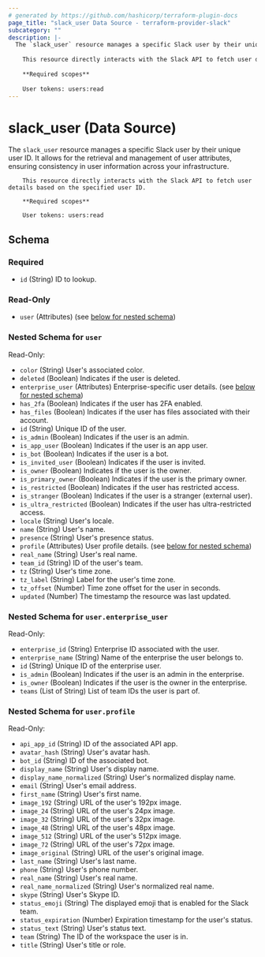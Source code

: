 ```yaml
---
# generated by https://github.com/hashicorp/terraform-plugin-docs
page_title: "slack_user Data Source - terraform-provider-slack"
subcategory: ""
description: |-
  The `slack_user` resource manages a specific Slack user by their unique user ID. It allows for the retrieval and management of user attributes, ensuring consistency in user information across your infrastructure.
  
  	This resource directly interacts with the Slack API to fetch user details based on the specified user ID.
  
  	**Required scopes**
  	
  	User tokens: users:read
---
```


# slack_user (Data Source)

The `slack_user` resource manages a specific Slack user by their unique user ID. It allows for the retrieval and management of user attributes, ensuring consistency in user information across your infrastructure.

		This resource directly interacts with the Slack API to fetch user details based on the specified user ID.

		**Required scopes**
		
		User tokens: users:read



<!-- schema generated by tfplugindocs -->
## Schema

### Required

- `id` (String) ID to lookup.

### Read-Only

- `user` (Attributes) (see [below for nested schema](#nestedatt--user))

<a id="nestedatt--user"></a>
### Nested Schema for `user`

Read-Only:

- `color` (String) User's associated color.
- `deleted` (Boolean) Indicates if the user is deleted.
- `enterprise_user` (Attributes) Enterprise-specific user details. (see [below for nested schema](#nestedatt--user--enterprise_user))
- `has_2fa` (Boolean) Indicates if the user has 2FA enabled.
- `has_files` (Boolean) Indicates if the user has files associated with their account.
- `id` (String) Unique ID of the user.
- `is_admin` (Boolean) Indicates if the user is an admin.
- `is_app_user` (Boolean) Indicates if the user is an app user.
- `is_bot` (Boolean) Indicates if the user is a bot.
- `is_invited_user` (Boolean) Indicates if the user is invited.
- `is_owner` (Boolean) Indicates if the user is the owner.
- `is_primary_owner` (Boolean) Indicates if the user is the primary owner.
- `is_restricted` (Boolean) Indicates if the user has restricted access.
- `is_stranger` (Boolean) Indicates if the user is a stranger (external user).
- `is_ultra_restricted` (Boolean) Indicates if the user has ultra-restricted access.
- `locale` (String) User's locale.
- `name` (String) User's name.
- `presence` (String) User's presence status.
- `profile` (Attributes) User profile details. (see [below for nested schema](#nestedatt--user--profile))
- `real_name` (String) User's real name.
- `team_id` (String) ID of the user's team.
- `tz` (String) User's time zone.
- `tz_label` (String) Label for the user's time zone.
- `tz_offset` (Number) Time zone offset for the user in seconds.
- `updated` (Number) The timestamp the resource was last updated.

<a id="nestedatt--user--enterprise_user"></a>
### Nested Schema for `user.enterprise_user`

Read-Only:

- `enterprise_id` (String) Enterprise ID associated with the user.
- `enterprise_name` (String) Name of the enterprise the user belongs to.
- `id` (String) Unique ID of the enterprise user.
- `is_admin` (Boolean) Indicates if the user is an admin in the enterprise.
- `is_owner` (Boolean) Indicates if the user is the owner in the enterprise.
- `teams` (List of String) List of team IDs the user is part of.


<a id="nestedatt--user--profile"></a>
### Nested Schema for `user.profile`

Read-Only:

- `api_app_id` (String) ID of the associated API app.
- `avatar_hash` (String) User's avatar hash.
- `bot_id` (String) ID of the associated bot.
- `display_name` (String) User's display name.
- `display_name_normalized` (String) User's normalized display name.
- `email` (String) User's email address.
- `first_name` (String) User's first name.
- `image_192` (String) URL of the user's 192px image.
- `image_24` (String) URL of the user's 24px image.
- `image_32` (String) URL of the user's 32px image.
- `image_48` (String) URL of the user's 48px image.
- `image_512` (String) URL of the user's 512px image.
- `image_72` (String) URL of the user's 72px image.
- `image_original` (String) URL of the user's original image.
- `last_name` (String) User's last name.
- `phone` (String) User's phone number.
- `real_name` (String) User's real name.
- `real_name_normalized` (String) User's normalized real name.
- `skype` (String) User's Skype ID.
- `status_emoji` (String) The displayed emoji that is enabled for the Slack team.
- `status_expiration` (Number) Expiration timestamp for the user's status.
- `status_text` (String) User's status text.
- `team` (String) The ID of the workspace the user is in.
- `title` (String) User's title or role.

